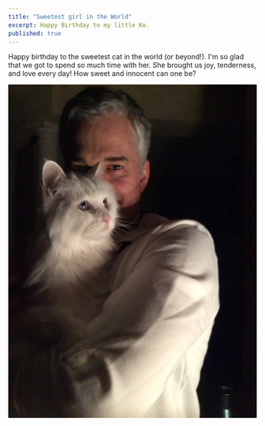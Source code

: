 ```yaml
---
title: "Sweetest girl in the World"
excerpt: Happy Birthday to my little Ko.
published: true
---
```


Happy birthday to the sweetest cat in the world (or beyond!). I'm so glad that we got to spend so much time with her. She brought us joy, tenderness, and love every day! How sweet and innocent can one be?

!["Sweetest Girl in the World"](/images/Ko.jpg)
